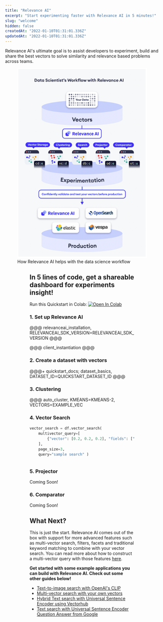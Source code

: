 ```yaml
---
title: "Relevance AI"
excerpt: "Start experimenting faster with Relevance AI in 5 minutes!"
slug: "welcome"
hidden: false
createdAt: "2022-01-10T01:31:01.336Z"
updatedAt: "2022-01-10T01:31:01.336Z"
---
```



Relevance AI's ultimate goal is to assist developers to experiment, build and share the best vectors to solve similarity and relevance based problems across teams.


<figure>
<img src="https://github.com/RelevanceAI/RelevanceAI-readme-docs/blob/v0.31.0/docs_template/_assets/RelevanceAI_DS_Workflow.png?raw=true"  width="450" alt="Relevance AI DS Workflow" />
<figcaption>How Relevance AI helps with the data science workflow</figcaption>
<figure>


## In 5 lines of code, get a shareable dashboard for experiments insight!

Run this Quickstart in Colab: [![Open In Colab](https://colab.research.google.com/assets/colab-badge.svg)](https://colab.research.google.com/github/RelevanceAI/RelevanceAI-readme-docs/blob/v0.31.0/docs/GETTING_STARTED/_notebooks/Intro_to_Relevance_AI.ipynb)

### 1. Set up Relevance AI

@@@ relevanceai_installation, RELEVANCEAI_SDK_VERSION=RELEVANCEAI_SDK_VERSION @@@

@@@ client_instantiation @@@

### 2. Create a dataset with vectors


@@@+ quickstart_docs; dataset_basics, DATASET_ID=QUICKSTART_DATASET_ID @@@

### 3. Clustering

@@@ auto_cluster, KMEANS=KMEANS-2, VECTORS=EXAMPLE_VEC


### 4. Vector Search


```python Python (SDK)
vector_search = df.vector_search(
    multivector_query=[
        {"vector": [0.2, 0.2, 0.2], "fields": ["example_vector_"]},
    ],
    page_size=3,
    query="sample search" )
```
```python
```



### 5. Projector

Coming Soon!

### 6. Comparator

Coming Soon!


## What Next?
This is just the start. Relevance AI comes out of the box with support for more advanced features such as multi-vector search, filters, facets and traditional keyword matching to combine with your vector search. You can read more about how to construct a multi-vector query with those features [here](doc:vector-search-prerequisites).

**Get started with some example applications you can build with Relevance AI. Check out some other guides below!**
- [Text-to-image search with OpenAI's CLIP](doc:quickstart-text-to-image-search)
- [Multi-vector search with your own vectors](doc:search-with-your-own-vectors)
- [Hybrid Text search with Universal Sentence Encoder using Vectorhub](doc:quickstart-text-search)
- [Text search with Universal Sentence Encoder Question Answer from Google](doc:quickstart-question-answering)

